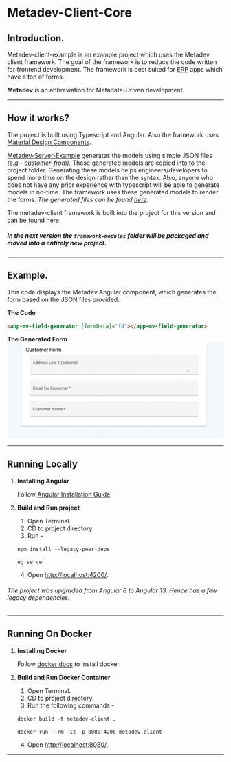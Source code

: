 Metadev-Client-Core
===========

## Introduction.

Metadev-client-example is an example project which uses the Metadev client framework. The goal of the framework is to reduce the code written for frontend development. The framework is best suited for [ERP](https://en.wikipedia.org/wiki/Enterprise_resource_planning) apps which have a ton of forms.


**Metadev** is an abbreviation for Metadata-Driven development.

---

## How it works?

The project is built using Typescript and Angular. Also the framework uses [Material Design Components](https://material.angular.io/). 

[Metadev-Server-Example](https://github.com/supreethavadhani/metadev-server-example) generates the models using simple JSON files *(e.g - [customer-from](https://github.com/supreethavadhani/metadev-server-example/blob/master/assets/spec/form/customer.frm.json)).*  These generated models are copied into to the project folder. Generating these models helps engineers/developers to spend more time on the design rather than the syntax. Also, anyone who does not have any prior experience with typescript will be able to generate models in no-time. The framework uses these generated models to render the forms.
*The generated files can be found [here](https://github.com/supreethavadhani/metadev-client-example/tree/master/src/app/framework-modules/formdata/gen).*

The metadev-client framework is built into the project for this version and can be found [here](https://github.com/supreethavadhani/metadev-client-example/tree/master/src/app/framework-modules).

##### *In the next version the `framework-modules` folder will be packaged and moved into a entirely new project.*

---

## Example.

This code displays the Metadev Angular component, which generates the form based on the JSON files provided.

**The Code**
``` html
<app-mv-field-generator [formData]="fd"></app-mv-field-generator>
```

**The Generated Form** ![](src/assets/images/example-form-image.png "The Generated Form")

---
## Running Locally

1. **Installing Angular**

    Follow [Angular Installation Guide](https://angular.io/guide/setup-local).

2. **Build and Run project**

    1. Open Terminal.
    2. CD to project directory.
    3. Run -
    ```
    npm install --legacy-peer-deps
    ```
    ```
    ng serve
    ```
    4. Open [http://localhost:4200/](http://localhost:4200/).

###### *The project was upgraded from Angular 8 to Angular 13. Hence has a few legacy dependencies.* 

---


## Running On Docker

1. **Installing Docker**

    Follow [docker docs](https://docs.docker.com/get-docker/) to install docker.

2. **Build and Run Docker Container**

    1. Open Terminal.
    2. CD to project directory.
    3. Run the following commands - 
    ```
    docker build -t metadev-client .
    ```
    ```
    docker run --rm -it -p 8080:4200 metadev-client
    ```
    4. Open [http://localhost:8080/](http://localhost:8080/).
---


